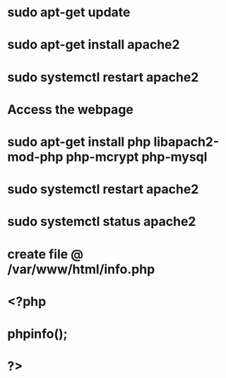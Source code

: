 # sudo apt-get update
# sudo apt-get install apache2
# sudo systemctl restart apache2
# Access the webpage
# sudo apt-get install php libapach2-mod-php php-mcrypt php-mysql
# sudo systemctl restart apache2
# sudo systemctl status apache2
# create file @ /var/www/html/info.php
 # <?php
  #  phpinfo();
 # ?>
 
